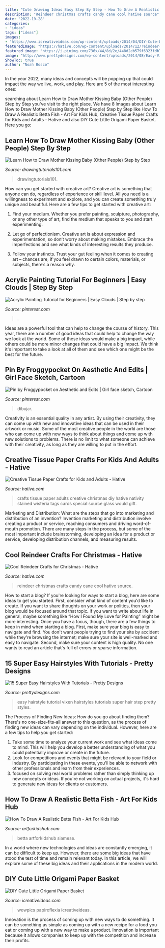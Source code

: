 ```yaml
---
title: "Cute Drawing Ideas Easy Step By Step - How To Draw A Realistic Betta Fish"
description: "Reindeer christmas crafts candy cane cool hative source"
date: "2022-10-28"
categories:
- "ideas"
tags: ["ideas"]
images:
- "https://www.icreativeideas.com/wp-content/uploads/2014/04/DIY-Cute-Little-Origami-Paper-Basket-1.jpg"
featuredImage: "https://hative.com/wp-content/uploads/2014/12/reindeer-crafts/14-reindeer-crafts.jpg"
featured_image: "https://i.pinimg.com/736x/44/8d/2e/448d2eb579f6323fdb715059ab2ff00c.jpg"
image: "http://www.prettydesigns.com/wp-content/uploads/2014/08/Easy-Vixen-Hairstyle-Tutorial.jpg"
ShowToc: true
author: "Noah Bosco"
---
```



In the year 2022, many ideas and concepts will be popping up that could impact the way we live, work, and play. Here are 5 of the most interesting ones:

	

		
searching about Learn How to Draw Mother Kissing Baby (Other People) Step by Step you've visit to the right place. We have 8 Images about Learn How to Draw Mother Kissing Baby (Other People) Step by Step like How To Draw A Realistic Betta Fish - Art For Kids Hub, Creative Tissue Paper Crafts for Kids and Adults - Hative and also DIY Cute Little Origami Paper Basket. Here you go:
		
    
## Learn How To Draw Mother Kissing Baby (Other People) Step By Step

<img loading=lazy src="https://www.drawingtutorials101.com/drawing-tutorials/People/Other-People/mother-kissing-baby/how-to-draw-Mother-Kissing-Baby-step-9.png" onerror="this.onerror=null;this.src='https://tse4.mm.bing.net/th?id=OIP.WwBcFFsBbcebaK1vs06utQHaKe&amp;pid=15.1';" alt="Learn How to Draw Mother Kissing Baby (Other People) Step by Step">

_Source: drawingtutorials101.com_

>drawingtutorials101. 

	

How can you get started with creative art?
Creative art is something that anyone can do, regardless of experience or skill level. All you need is a willingness to experiment and explore, and you can create something truly unique and beautiful. Here are a few tips to get started with creative art:
1. Find your medium. Whether you prefer painting, sculpture, photography, or any other type of art, find the medium that speaks to you and start experimenting.

2. Let go of perfectionism. Creative art is about expression and experimentation, so don’t worry about making mistakes. Embrace the imperfections and see what kinds of interesting results they produce.

3. Follow your instincts. Trust your gut feeling when it comes to creating art – chances are, if you feel drawn to certain colors, materials, or subjects, there’s a reason why.

    
## Acrylic Painting Tutorial For Beginners | Easy Clouds | Step By Step

<img loading=lazy src="https://i.pinimg.com/736x/44/8d/2e/448d2eb579f6323fdb715059ab2ff00c.jpg" onerror="this.onerror=null;this.src='https://tse1.mm.bing.net/th?id=OIP.sX-rQ1KItryRyIL8qUfDpAHaLH&amp;pid=15.1';" alt="Acrylic Painting Tutorial for Beginners | Easy Clouds | Step by step">

_Source: pinterest.com_

>. 

	

Ideas are a powerful tool that can help to change the course of history. This year, there are a number of good ideas that could help to change the way we look at the world. Some of these ideas would make a big impact, while others could be more minor changes that could have a big impact. We think it's important to take a look at all of them and see which one might be the best for the future.

    
## Pin By Froggypocket On Aesthetic And Edits | Girl Face Sketch, Cartoon

<img loading=lazy src="https://i.pinimg.com/736x/14/0f/45/140f45a1d60053583be9cfc7d0776ce3.jpg" onerror="this.onerror=null;this.src='https://tse2.mm.bing.net/th?id=OIP.uQtGn8pin7n3w5xaiMQoTAHaNL&amp;pid=15.1';" alt="Pin by Froggypocket on Aesthetic and Edits | Girl face sketch, Cartoon">

_Source: pinterest.com_

>dibujar. 

	

Creativity is an essential quality in any artist. By using their creativity, they can come up with new and innovative ideas that can be used in their artwork or music. Some of the most creative people in the world are those who can come up with new ways to think about things and come up with new solutions to problems. There is no limit to what someone can achieve with their creativity, as long as they are willing to put in the effort.

    
## Creative Tissue Paper Crafts For Kids And Adults - Hative

<img loading=lazy src="https://hative.com/wp-content/uploads/2015/01/tissue-paper-crafts/13-tissue-paper-crafts.jpg" onerror="this.onerror=null;this.src='https://tse1.mm.bing.net/th?id=OIP.LHa245ADf7IQ6wMlr-yM9AHaKD&amp;pid=15.1';" alt="Creative Tissue Paper Crafts for Kids and Adults - Hative">

_Source: hative.com_

>crafts tissue paper adults creative christmas diy hative nativity stained wisteria tags cards special source glass would gift. 

	

Marketing and Distribution: What are the steps that go into marketing and distribution of an invention?
Invention marketing and distribution involve creating a product or service, reaching consumers and driving word-of-mouth promotion. There are many steps in the process, but some of the most important include brainstorming, developing an idea for a product or service, developing distribution channels, and measuring results.

    
## Cool Reindeer Crafts For Christmas - Hative

<img loading=lazy src="https://hative.com/wp-content/uploads/2014/12/reindeer-crafts/14-reindeer-crafts.jpg" onerror="this.onerror=null;this.src='https://tse2.mm.bing.net/th?id=OIP.kzFuC5plW7QgkOP-hW0VvgHaLH&amp;pid=15.1';" alt="Cool Reindeer Crafts for Christmas - Hative">

_Source: hative.com_

>reindeer christmas crafts candy cane cool hative source. 

	

How to start a blog?
If you're looking for ways to start a blog, here are some ideas to get you started. First, consider what kind of content you'd like to create. If you want to share thoughts on your work or politics, then your blog would be focused around that topic. If you want to write about life in general, maybe something like “How I Found My Love for Painting” might be more interesting. Once you have a focus, though, there are a few things to keep in mind when starting a blog. First, make sure your blog is easy to navigate and find. You don't want people trying to find your site by accident while they're browsing the internet; make sure your site is well-marked and easy to navigate. Second, make sure your content is high quality. No one wants to read an article that's full of errors or sparse information.

    
## 15 Super Easy Hairstyles With Tutorials - Pretty Designs

<img loading=lazy src="http://www.prettydesigns.com/wp-content/uploads/2014/08/Easy-Vixen-Hairstyle-Tutorial.jpg" onerror="this.onerror=null;this.src='https://tse2.mm.bing.net/th?id=OIP.9_Le4ZTj7ZyYqPceY78TAgHaQH&amp;pid=15.1';" alt="15 Super Easy Hairstyles With Tutorials - Pretty Designs">

_Source: prettydesigns.com_

>easy hairstyle tutorial vixen hairstyles tutorials super hair step pretty styles. 

	

The Process of Finding New Ideas: How do you go about finding them?
There's no one-size-fits-all answer to this question, as the process of finding new ideas can vary depending on the individual. However, here are a few tips to help you get started: 
1. Take some time to analyze your current work and see what ideas come to mind. This will help you develop a better understanding of what you could potentially improve or create in the future. 
2. Look for competitions and events that might be relevant to your field or industry. By participating in these events, you'll be able to network with other professionals and learn from their experiences. 
3. focused on solving real world problems rather than simply thinking up new concepts or ideas. If you're not working on actual projects, it's hard to generate new ideas for clients or customers. 

    
## How To Draw A Realistic Betta Fish - Art For Kids Hub

<img loading=lazy src="https://www.artforkidshub.com/wp-content/uploads/2018/09/how-to-draw-realistic-betta-fish-feature.jpg" onerror="this.onerror=null;this.src='https://tse4.mm.bing.net/th?id=OIP.YSw196zQNavCsc1sSDGhngHaEK&amp;pid=15.1';" alt="How To Draw A Realistic Betta Fish - Art For Kids Hub">

_Source: artforkidshub.com_

>betta artforkidshub siamese. 

	

In a world where new technologies and ideas are constantly emerging, it can be difficult to keep up. However, there are some big ideas that have stood the test of time and remain relevant today. In this article, we will explore some of these big ideas and their applications in the modern world.

    
## DIY Cute Little Origami Paper Basket

<img loading=lazy src="https://www.icreativeideas.com/wp-content/uploads/2014/04/DIY-Cute-Little-Origami-Paper-Basket-1.jpg" onerror="this.onerror=null;this.src='https://tse3.mm.bing.net/th?id=OIP.v3asSh7wX_eEuCCCmueP5QHaHa&amp;pid=15.1';" alt="DIY Cute Little Origami Paper Basket">

_Source: icreativeideas.com_

>wowpics papiroflexia icreativeideas. 

	

Innovation is the process of coming up with new ways to do something. It can be something as simple as coming up with a new recipe for a food you eat or coming up with a new way to make a product. Innovation is important because it allows companies to keep up with the competition and increase their profits.

